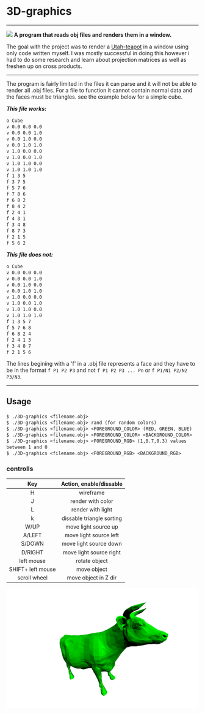 # 3D-graphics
---

![](https://github.com/BjorneEk/3d-graphics/blob/teapot-2.png?raw=true)
**A program that reads obj files and renders them in a window.**

The goal with the project was to render a [Utah-teapot](https://graphics.cs.utah.edu/teapot/) in a window using only code written myself. I was mostly successful in doing this however i had to do some research and learn about projection matrices as well as freshen up on cross products.

---

The program is fairly limited in the files it can parse and it will not be able to render all .obj files. For a file to function it cannot contain normal data and the faces must be triangles. see the example below for a simple cube.

***This file works:***
```
o Cube
v 0.0 0.0 0.0
v 0.0 0.0 1.0
v 0.0 1.0 0.0
v 0.0 1.0 1.0
v 1.0 0.0 0.0
v 1.0 0.0 1.0
v 1.0 1.0 0.0
v 1.0 1.0 1.0
f 1 3 5
f 3 7 5
f 5 7 6
f 7 8 6
f 6 8 2
f 8 4 2
f 2 4 1
f 4 3 1
f 3 4 8
f 8 7 3
f 2 1 5
f 5 6 2
```

***This file does not:***
```
o Cube
v 0.0 0.0 0.0
v 0.0 0.0 1.0
v 0.0 1.0 0.0
v 0.0 1.0 1.0
v 1.0 0.0 0.0
v 1.0 0.0 1.0
v 1.0 1.0 0.0
v 1.0 1.0 1.0
f 1 3 5 7
f 5 7 6 8
f 6 8 2 4
f 2 4 1 3
f 3 4 8 7
f 2 1 5 6
```

The lines begining with a 'f' in a .obj file represents a face and they have to be in the format `f P1 P2 P3` and not `f P1 P2 P3 ... Pn` or `f P1/N1 P2/N2 P3/N3`.

---

## **Usage**

```
$ ./3D-graphics <filename.obj>
$ ./3D-graphics <filename.obj> rand (for random colors)
$ ./3D-graphics <filename.obj> <FOREGROUND_COLOR> (RED, GREEN, BLUE)
$ ./3D-graphics <filename.obj> <FOREGROUND_COLOR> <BACKGROUND_COLOR>
$ ./3D-graphics <filename.obj> <FOREGROUND_RGB> (1,0.7,0.3) values between 1 and 0
$ ./3D-graphics <filename.obj> <FOREGROUND_RGB> <BACKGROUND_RGB>
```
### **controlls**

| Key              | Action, enable/dissable |
|:----------------:|:-----------------------:|
|H                 |         wireframe       |
|J                 |    render with color    |
|L                 |    render with light    |
|k                 |dissable triangle sorting|
|W/UP              |   move light source up  |
|A/LEFT            |  move light source left |
|S/DOWN            |  move light source down |
|D/RIGHT           | move light source right |
|left mouse        |      rotate object      |
|SHIFT+ left mouse |       move object       |
| scroll wheel     |   move object in Z dir  |


![](https://raw.githubusercontent.com/BjorneEk/3d-graphics/main/rendered-cow.png)
